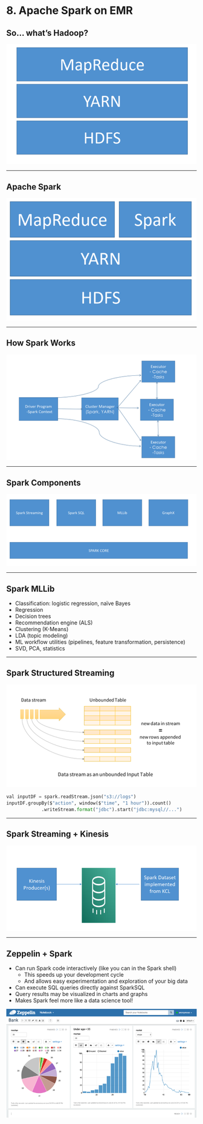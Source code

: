 # 8. Apache Spark on EMR

## So… what’s Hadoop?

![8%20Apache%20Spark%20on%20EMR%2047a4136e73d944bd9d139d8046180708/Untitled.png](8%20Apache%20Spark%20on%20EMR%2047a4136e73d944bd9d139d8046180708/Untitled.png)

---

## Apache Spark

![8%20Apache%20Spark%20on%20EMR%2047a4136e73d944bd9d139d8046180708/Untitled%201.png](8%20Apache%20Spark%20on%20EMR%2047a4136e73d944bd9d139d8046180708/Untitled%201.png)

---

## How Spark Works

![8%20Apache%20Spark%20on%20EMR%2047a4136e73d944bd9d139d8046180708/Untitled%202.png](8%20Apache%20Spark%20on%20EMR%2047a4136e73d944bd9d139d8046180708/Untitled%202.png)

---

## Spark Components

![8%20Apache%20Spark%20on%20EMR%2047a4136e73d944bd9d139d8046180708/Untitled%203.png](8%20Apache%20Spark%20on%20EMR%2047a4136e73d944bd9d139d8046180708/Untitled%203.png)

---

## Spark MLLib

- Classification: logistic regression, naïve Bayes
- Regression
- Decision trees
- Recommendation engine (ALS)
- Clustering (K-Means)
- LDA (topic modeling)
- ML workflow utilities (pipelines, feature transformation, persistence)
- SVD, PCA, statistics

---

## Spark Structured Streaming

![8%20Apache%20Spark%20on%20EMR%2047a4136e73d944bd9d139d8046180708/Untitled%204.png](8%20Apache%20Spark%20on%20EMR%2047a4136e73d944bd9d139d8046180708/Untitled%204.png)

```python
val inputDF = spark.readStream.json("s3://logs")
inputDF.groupBy($"action", window($"time", "1 hour")).count()
			 .writeStream.format("jdbc").start("jdbc:mysql//...")
```

---

## Spark Streaming + Kinesis

![8%20Apache%20Spark%20on%20EMR%2047a4136e73d944bd9d139d8046180708/Untitled%205.png](8%20Apache%20Spark%20on%20EMR%2047a4136e73d944bd9d139d8046180708/Untitled%205.png)

---

## Zeppelin + Spark

- Can run Spark code interactively (like you can in the Spark shell)
    - This speeds up your development cycle
    - And allows easy experimentation and exploration of your big data
- Can execute SQL queries directly against SparkSQL
- Query results may be visualized in charts and graphs
- Makes Spark feel more like a data science tool!

![8%20Apache%20Spark%20on%20EMR%2047a4136e73d944bd9d139d8046180708/Untitled%206.png](8%20Apache%20Spark%20on%20EMR%2047a4136e73d944bd9d139d8046180708/Untitled%206.png)
